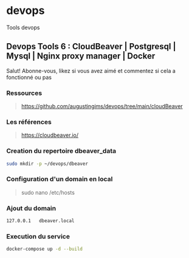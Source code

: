 # devops

Tools devops

## Devops Tools 6 : CloudBeaver | Postgresql | Mysql | Nginx proxy manager | Docker

Salut! Abonne-vous, likez si vous avez aimé et commentez si cela a fonctionné ou pas

### Ressources

> https://github.com/augustingims/devops/tree/main/cloudBeaver

### Les références

> https://cloudbeaver.io/

### Creation du repertoire dbeaver_data

```bash
sudo mkdir -p ~/devops/dbeaver
```

### Configuration d'un domain en local

> sudo nano /etc/hosts

### Ajout du domain

```bash
127.0.0.1   dbeaver.local
```

### Execution du service

```bash
docker-compose up -d --build
```